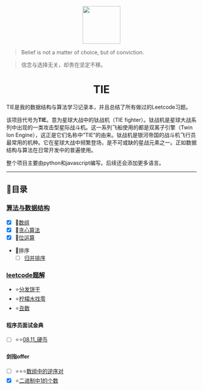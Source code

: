 
<p align="center"><img width="100px" src="https://img.apoollo.xyz/tie2.png"></p>



> Belief is not a matter of choice, but  of  conviction.

> 信念与选择无关，却贵在坚定不移。

<h1 align="center">TIE</h1>

TIE是我的数据结构与算法学习记录本，并且总结了所有做过的Leetcode习题。

该项目代号为**TIE**。意为星球大战中的钛战机（TIE fighter）。钛战机是星球大战系列中出现的一类攻击型星际战斗机。这一系列飞船使用的都是双离子引擎（Twin Ion Engine），这正是它们名称中“TIE”的由来。钛战机是银河帝国的战斗机飞行员最常用的机种。它在星球大战中频繁登场，是不可或缺的星战元素之一。正如数据结构与算法在日常开发中的普遍使用。

整个项目主要由python和javascript编写。后续还会添加更多语言。

------

## 📃目录

### [算法与数据结构](/algorithm/README.md)
* [x] 🚌[数组](/data-structure/array.md)
* [x] 🍕[贪心算法](/algorithm/Greedy.md)
* [x] 🤯[位运算](algorithm/BitManipulation.md)
* 🧮排序
  * [ ] [归并排序](/algorithm/MergeSort.md)

### [leetcode题解](/leetcode/README.md)
* ⭐[分发饼干](/leetcode/455_分发饼干.md) 
* ⭐[柠檬水找零](/leetcode/860_柠檬水找零.md) 　
* ⭐[丑数](/leetcode/263_丑数.md)  

#### 程序员面试金典

* [ ] ⭐⭐[08.11_硬币](leetcode/程序员面试金典/面试题08_11_硬币.md)

#### 剑指offer

* [ ] ⭐⭐⭐[数组中的逆序对](/leetcode/剑指offer/51_数组中的逆序对.md) 
* [x] ⭐[二进制中1的个数](/leetcode/剑指offer/15_%20二进制中1的个数.md)  
